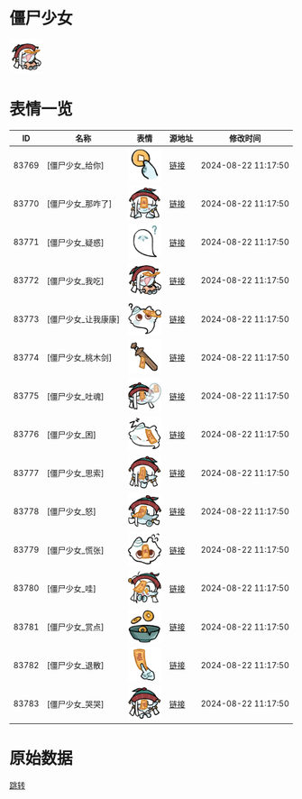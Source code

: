 # 僵尸少女

<img src="./cover.png" height="60" alt="cover" />

# 表情一览

|ID|名称|表情|源地址|修改时间|
|----|----|----|----|----|
|83769|[僵尸少女_给你]|<img src="./pic/083769_%5B僵尸少女_给你%5D.png" height="60" alt="给你"/>|[链接](https://i0.hdslb.com/bfs/garb/afd590fbc634b99eb13c26dde273c012210ac5ba.png)|2024-08-22 11:17:50|
|83770|[僵尸少女_那咋了]|<img src="./pic/083770_%5B僵尸少女_那咋了%5D.png" height="60" alt="那咋了"/>|[链接](https://i0.hdslb.com/bfs/garb/8ae3e17873c434766988b0cd0b28fea6b8afdd98.png)|2024-08-22 11:17:50|
|83771|[僵尸少女_疑惑]|<img src="./pic/083771_%5B僵尸少女_疑惑%5D.png" height="60" alt="疑惑"/>|[链接](https://i0.hdslb.com/bfs/garb/2b9a8e378f7aa9353a6af06d8d5a081d804093d2.png)|2024-08-22 11:17:50|
|83772|[僵尸少女_我吃]|<img src="./pic/083772_%5B僵尸少女_我吃%5D.png" height="60" alt="我吃"/>|[链接](https://i0.hdslb.com/bfs/garb/8cacb151123ba7970097e442d5ed29d672e13d33.png)|2024-08-22 11:17:50|
|83773|[僵尸少女_让我康康]|<img src="./pic/083773_%5B僵尸少女_让我康康%5D.png" height="60" alt="让我康康"/>|[链接](https://i0.hdslb.com/bfs/garb/9df9ad6a91a7b19764bd47f9a2b486f60c7d1d37.png)|2024-08-22 11:17:50|
|83774|[僵尸少女_桃木剑]|<img src="./pic/083774_%5B僵尸少女_桃木剑%5D.png" height="60" alt="桃木剑"/>|[链接](https://i0.hdslb.com/bfs/garb/0d286d5cd7a48108e6c68970b93f96a51051cff5.png)|2024-08-22 11:17:50|
|83775|[僵尸少女_吐魂]|<img src="./pic/083775_%5B僵尸少女_吐魂%5D.png" height="60" alt="吐魂"/>|[链接](https://i0.hdslb.com/bfs/garb/a6ba4d1e8fe1cbbbce14dfbb2e40f4fe552d3663.png)|2024-08-22 11:17:50|
|83776|[僵尸少女_困]|<img src="./pic/083776_%5B僵尸少女_困%5D.png" height="60" alt="困"/>|[链接](https://i0.hdslb.com/bfs/garb/a2e1c4cdfed64baa5692dd340438087e0057b12a.png)|2024-08-22 11:17:50|
|83777|[僵尸少女_思索]|<img src="./pic/083777_%5B僵尸少女_思索%5D.png" height="60" alt="思索"/>|[链接](https://i0.hdslb.com/bfs/garb/0ec1b4a686c1476b80358bf273fa7fbff3e8d757.png)|2024-08-22 11:17:50|
|83778|[僵尸少女_怒]|<img src="./pic/083778_%5B僵尸少女_怒%5D.png" height="60" alt="怒"/>|[链接](https://i0.hdslb.com/bfs/garb/60ede68e506c5eb0e26cd3d5b8e939820cd3dcf2.png)|2024-08-22 11:17:50|
|83779|[僵尸少女_慌张]|<img src="./pic/083779_%5B僵尸少女_慌张%5D.png" height="60" alt="慌张"/>|[链接](https://i0.hdslb.com/bfs/garb/263e600e1730c283fe77d1cf2f4e3fcd4988a591.png)|2024-08-22 11:17:50|
|83780|[僵尸少女_哇]|<img src="./pic/083780_%5B僵尸少女_哇%5D.png" height="60" alt="哇"/>|[链接](https://i0.hdslb.com/bfs/garb/2990c4b4daae0465f98b0cf53c21e9aa0f004d5c.png)|2024-08-22 11:17:50|
|83781|[僵尸少女_赏点]|<img src="./pic/083781_%5B僵尸少女_赏点%5D.png" height="60" alt="赏点"/>|[链接](https://i0.hdslb.com/bfs/garb/4fdc5f9a324a0759c22e67f017162ee7b53dd29f.png)|2024-08-22 11:17:50|
|83782|[僵尸少女_退散]|<img src="./pic/083782_%5B僵尸少女_退散%5D.png" height="60" alt="退散"/>|[链接](https://i0.hdslb.com/bfs/garb/179c76d9f7be8a079eaf47e31601aaf837f173d9.png)|2024-08-22 11:17:50|
|83783|[僵尸少女_哭哭]|<img src="./pic/083783_%5B僵尸少女_哭哭%5D.png" height="60" alt="哭哭"/>|[链接](https://i0.hdslb.com/bfs/garb/11d0ce19a28f837018358e66161fc64d7b428ec5.png)|2024-08-22 11:17:50|

# 原始数据

[跳转](./raw.json)

